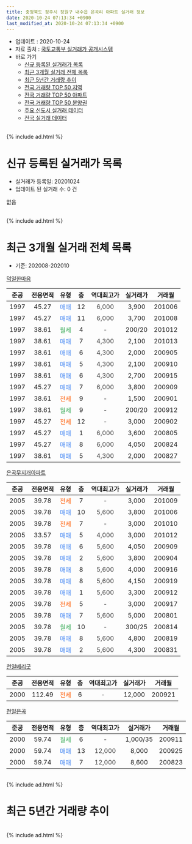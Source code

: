 ```yaml
---
title: 충청북도 청주시 청원구 내수읍 은곡리 아파트 실거래 정보
date: 2020-10-24 07:13:34 +0900
last_modified_at: 2020-10-24 07:13:34 +0900
---
```


* 업데이트 : 2020-10-24
* 자료 출처 : [국토교통부 실거래가 공개시스템](http://rt.molit.go.kr)
* 바로 가기
    * [신규 등록된 실거래가 목록](#신규-등록된-실거래가-목록)
    * [최근 3개월 실거래 전체 목록](#최근-3개월-실거래-전체-목록)
    * [최근 5년간 거래량 추이](#최근-5년간-거래량-추이)
    * [전국 거래량 TOP 50 지역](https://inasie.github.io/apt-trade-info/최근-3개월-전국에서-가장-거래가-많이-발생한-지역)
    * [전국 거래량 TOP 50 아파트](https://inasie.github.io/apt-trade-info/최근-3개월-전국에서-가장-거래가-많이-발생한-아파트)
    * [전국 거래량 TOP 50 분양권](https://inasie.github.io/apt-trade-info/최근-3개월-전국에서-가장-거래가-많이-발생한-분양권)
    * [주요 신도시 실거래 데이터](https://inasie.github.io/apt-trade-info/주요-신도시)
    * [전국 실거래 데이터](https://inasie.github.io/apt-trade-info/전국)
<br>
{% include ad.html %}
<br>

# 신규 등록된 실거래가 목록
* 실거래가 등록일: 20201024
* 업데이트 된 실거래 수: 0 건

없음

<br>
{% include ad.html %}
<br>

# 최근 3개월 실거래 전체 목록
* 기준: 202008-202010


[덕일한마음](https://search.naver.com/search.naver?query=%EC%B6%A9%EC%B2%AD%EB%B6%81%EB%8F%84+%EC%B2%AD%EC%A3%BC%EC%8B%9C+%EC%B2%AD%EC%9B%90%EA%B5%AC+%EB%82%B4%EC%88%98%EC%9D%8D+%EC%9D%80%EA%B3%A1%EB%A6%AC+%EB%8D%95%EC%9D%BC%ED%95%9C%EB%A7%88%EC%9D%8C)

|준공|전용면적|유형|층|역대최고가|실거래가|거래월|
|:---:|:---:|:---:|:---:|:---:|:---:|:---:|
|1997|45.27|<span style="color:#4285f3">매매</span>|12|<span style="color:#444444">6,000</span>|3,900|201006|
|1997|45.27|<span style="color:#4285f3">매매</span>|11|<span style="color:#444444">6,000</span>|3,700|201008|
|1997|38.61|<span style="color:#34a853">월세</span>|4|<span style="color:#444444">-</span>|200/20|201012|
|1997|38.61|<span style="color:#4285f3">매매</span>|7|<span style="color:#444444">4,300</span>|2,100|201013|
|1997|38.61|<span style="color:#4285f3">매매</span>|6|<span style="color:#444444">4,300</span>|2,000|200905|
|1997|38.61|<span style="color:#4285f3">매매</span>|5|<span style="color:#444444">4,300</span>|2,100|200910|
|1997|38.61|<span style="color:#4285f3">매매</span>|6|<span style="color:#444444">4,300</span>|2,700|200915|
|1997|45.27|<span style="color:#4285f3">매매</span>|7|<span style="color:#444444">6,000</span>|3,800|200909|
|1997|38.61|<span style="color:#ff5a00">전세</span>|9|<span style="color:#444444">-</span>|1,500|200901|
|1997|38.61|<span style="color:#34a853">월세</span>|9|<span style="color:#444444">-</span>|200/20|200912|
|1997|45.27|<span style="color:#ff5a00">전세</span>|12|<span style="color:#444444">-</span>|3,000|200902|
|1997|45.27|<span style="color:#4285f3">매매</span>|1|<span style="color:#444444">6,000</span>|3,600|200805|
|1997|45.27|<span style="color:#4285f3">매매</span>|8|<span style="color:#444444">6,000</span>|4,050|200824|
|1997|38.61|<span style="color:#4285f3">매매</span>|5|<span style="color:#444444">4,300</span>|2,000|200827|

[은곡무지개아파트](https://search.naver.com/search.naver?query=%EC%B6%A9%EC%B2%AD%EB%B6%81%EB%8F%84+%EC%B2%AD%EC%A3%BC%EC%8B%9C+%EC%B2%AD%EC%9B%90%EA%B5%AC+%EB%82%B4%EC%88%98%EC%9D%8D+%EC%9D%80%EA%B3%A1%EB%A6%AC+%EC%9D%80%EA%B3%A1%EB%AC%B4%EC%A7%80%EA%B0%9C%EC%95%84%ED%8C%8C%ED%8A%B8)

|준공|전용면적|유형|층|역대최고가|실거래가|거래월|
|:---:|:---:|:---:|:---:|:---:|:---:|:---:|
|2005|39.78|<span style="color:#ff5a00">전세</span>|7|<span style="color:#444444">-</span>|3,000|201009|
|2005|39.78|<span style="color:#4285f3">매매</span>|10|<span style="color:#444444">5,600</span>|3,800|201006|
|2005|39.78|<span style="color:#ff5a00">전세</span>|7|<span style="color:#444444">-</span>|3,000|201010|
|2005|33.57|<span style="color:#4285f3">매매</span>|5|<span style="color:#444444">4,000</span>|3,000|201012|
|2005|39.78|<span style="color:#4285f3">매매</span>|6|<span style="color:#444444">5,600</span>|4,050|200909|
|2005|39.78|<span style="color:#4285f3">매매</span>|2|<span style="color:#444444">5,600</span>|3,800|200904|
|2005|39.78|<span style="color:#4285f3">매매</span>|8|<span style="color:#444444">5,600</span>|4,000|200916|
|2005|39.78|<span style="color:#4285f3">매매</span>|8|<span style="color:#444444">5,600</span>|4,150|200919|
|2005|39.78|<span style="color:#4285f3">매매</span>|1|<span style="color:#444444">5,600</span>|3,300|200912|
|2005|39.78|<span style="color:#ff5a00">전세</span>|5|<span style="color:#444444">-</span>|3,000|200917|
|2005|39.78|<span style="color:#4285f3">매매</span>|7|<span style="color:#444444">5,600</span>|5,000|200801|
|2005|39.78|<span style="color:#34a853">월세</span>|10|<span style="color:#444444">-</span>|300/25|200814|
|2005|39.78|<span style="color:#4285f3">매매</span>|8|<span style="color:#444444">5,600</span>|4,800|200819|
|2005|39.78|<span style="color:#4285f3">매매</span>|2|<span style="color:#444444">5,600</span>|4,300|200831|

[천일베리굿](https://search.naver.com/search.naver?query=%EC%B6%A9%EC%B2%AD%EB%B6%81%EB%8F%84+%EC%B2%AD%EC%A3%BC%EC%8B%9C+%EC%B2%AD%EC%9B%90%EA%B5%AC+%EB%82%B4%EC%88%98%EC%9D%8D+%EC%9D%80%EA%B3%A1%EB%A6%AC+%EC%B2%9C%EC%9D%BC%EB%B2%A0%EB%A6%AC%EA%B5%BF)

|준공|전용면적|유형|층|역대최고가|실거래가|거래월|
|:---:|:---:|:---:|:---:|:---:|:---:|:---:|
|2000|112.49|<span style="color:#ff5a00">전세</span>|6|<span style="color:#444444">-</span>|12,000|200921|

[천일은곡](https://search.naver.com/search.naver?query=%EC%B6%A9%EC%B2%AD%EB%B6%81%EB%8F%84+%EC%B2%AD%EC%A3%BC%EC%8B%9C+%EC%B2%AD%EC%9B%90%EA%B5%AC+%EB%82%B4%EC%88%98%EC%9D%8D+%EC%9D%80%EA%B3%A1%EB%A6%AC+%EC%B2%9C%EC%9D%BC%EC%9D%80%EA%B3%A1)

|준공|전용면적|유형|층|역대최고가|실거래가|거래월|
|:---:|:---:|:---:|:---:|:---:|:---:|:---:|
|2000|59.74|<span style="color:#34a853">월세</span>|6|<span style="color:#444444">-</span>|1,000/35|200911|
|2000|59.74|<span style="color:#4285f3">매매</span>|13|<span style="color:#444444">12,000</span>|8,000|200925|
|2000|59.74|<span style="color:#4285f3">매매</span>|7|<span style="color:#444444">12,000</span>|8,600|200823|


<br>
{% include ad.html %}
<br>

# 최근 5년간 거래량 추이


<div style="width:100%;">
    <canvas id="deal_progress" height="200"></canvas>
</div>

<script>
new Chart(document.getElementById("deal_progress"), {
    type: 'line',
    data: {
        labels: ['201510','201511','201512','201601','201602','201603','201604','201605','201606','201607','201608','201609','201610','201611','201612','201701','201702','201703','201704','201705','201706','201707','201708','201709','201710','201711','201712','201801','201802','201803','201804','201805','201806','201807','201808','201809','201810','201811','201812','201901','201902','201903','201904','201905','201906','201907','201908','201909','201910','201911','201912','202001','202002','202003','202004','202005','202006','202007','202008','202009','202010'],
        datasets: [{
            label: '매매',
            pointRadius: 1,
            data: [6, 6, 3, 8, 9, 17, 5, 12, 14, 10, 17, 11, 14, 8, 4, 7, 11, 11, 9, 13, 12, 10, 18, 11, 9, 13, 7, 5, 12, 20, 11, 8, 9, 9, 9, 6, 6, 11, 5, 9, 11, 8, 7, 8, 9, 5, 5, 8, 15, 14, 12, 8, 10, 12, 12, 12, 18, 10, 7, 10, 5],
            borderColor: "rgba(255, 201, 14, 1)",
            backgroundColor: "rgba(255, 201, 14, 0.5)",
            fill: false,
            lineTension: 0
        },{
            label: '전월세',
            pointRadius: 1,
            data: [10, 8, 4, 7, 8, 12, 6, 6, 4, 6, 6, 4, 2, 8, 6, 3, 7, 3, 6, 4, 7, 13, 13, 7, 13, 15, 7, 12, 4, 14, 9, 10, 5, 8, 5, 0, 5, 10, 5, 6, 8, 11, 6, 3, 3, 4, 3, 10, 9, 1, 5, 2, 8, 6, 8, 7, 6, 6, 1, 6, 3],
            borderColor: "rgba(0, 141, 185, 1)",
            backgroundColor: "rgba(0, 141, 185, 0.5)",
            fill: false,
            lineTension: 0
        }
        ]
    },
    options: {
        responsive: true,
        title: {
            display: false
        },
        tooltips: {
            mode: 'index',
            intersect: false
        },
        hover: {
            mode: 'nearest',
            intersect: true
        },
        scales: {
            xAxes: [{
                display: true,
                scaleLabel: {
                    display: true,
                    labelString: '년/월'
                }
            }],
            yAxes: [{
                display: true,
                ticks: {
                    suggestedMin: 0,
                },
                scaleLabel: {
                    display: true,
                    labelString: '실거래 수'
                }
            }]
        }
    }
});

</script>


<br>
{% include ad.html %}
<br>


